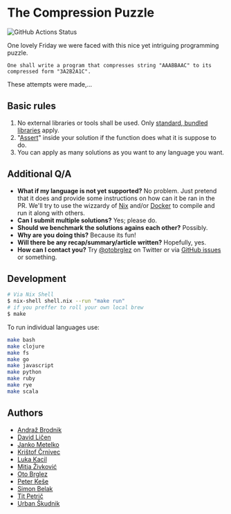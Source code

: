 # The Compression Puzzle

![GitHub Actions Status](https://github.com/otobrglez/compression-puzzle/actions/workflows/test.yml/badge.svg)

One lovely Friday we were faced with this nice yet intriguing programming puzzle.

```
One shall write a program that compresses string "AAABBAAC" to its compressed form "3A2B2A1C".
```

These attempts were made,...

## Basic rules

1. No external libraries or tools shall be used. Only [standard, bundled libraries](https://en.wikipedia.org/wiki/Standard_library) apply.
2. "[Assert](https://en.wikipedia.org/wiki/Assertion_(software_development))" inside your solution if the function does what it is suppose to do.
3. You can apply as many solutions as you want to any language you want.

## Additional Q/A

- **What if my language is not yet supported?** No problem. Just pretend that it does and provide some instructions on how can it be ran in the PR. We'll try to use the wizzardy of [Nix](https://nixos.org/) and/or [Docker](https://www.docker.com/) to compile and run it along with others.
- **Can I submit multiple solutions?**
Yes; please do.
- **Should we benchmark the solutions agains each other?** 
Possibly.
- **Why are you doing this?** 
Because its fun!
- **Will there be any recap/summary/article written?** 
Hopefully, yes.
- **How can I contact you?** 
Try [@otobrglez](https://twitter.com/otobrglez) on Twitter or via [GitHub issues](https://github.com/otobrglez/compression-puzzle/issues) or something.

## Development

```bash
# Via Nix Shell
$ nix-shell shell.nix --run "make run"
# if you preffer to roll your own local brew
$ make
```

To run individual languages use:

```bash
make bash
make clojure
make fs
make go
make javascript
make python
make ruby
make rye
make scala
```

## Authors

- [Andraž Brodnik](http://github.com/brodul)
- [David Ličen](https://github.com/davision)
- [Janko Metelko](https://github.com/refaktor)
- [Krištof Črnivec](https://github.com/MrChriss)
- [Luka Kacil](https://github.com/lknix)
- [Mitja Živković](https://linkedin.com/in/mitja-živković-367206)
- [Oto Brglez](https://github.com/otobrglez)
- [Peter Keše](https://github.com/pkese)
- [Simon Belak](https://github.com/sbelak)
- [Tit Petrič](https://github.com/titpetric)
- [Urban Škudnik](https://github.com/uskudnik)
